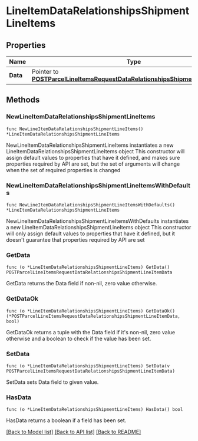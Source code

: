 # LineItemDataRelationshipsShipmentLineItems

## Properties

Name | Type | Description | Notes
------------ | ------------- | ------------- | -------------
**Data** | Pointer to [**POSTParcelLineItemsRequestDataRelationshipsShipmentLineItemData**](POSTParcelLineItemsRequestDataRelationshipsShipmentLineItemData.md) |  | [optional] 

## Methods

### NewLineItemDataRelationshipsShipmentLineItems

`func NewLineItemDataRelationshipsShipmentLineItems() *LineItemDataRelationshipsShipmentLineItems`

NewLineItemDataRelationshipsShipmentLineItems instantiates a new LineItemDataRelationshipsShipmentLineItems object
This constructor will assign default values to properties that have it defined,
and makes sure properties required by API are set, but the set of arguments
will change when the set of required properties is changed

### NewLineItemDataRelationshipsShipmentLineItemsWithDefaults

`func NewLineItemDataRelationshipsShipmentLineItemsWithDefaults() *LineItemDataRelationshipsShipmentLineItems`

NewLineItemDataRelationshipsShipmentLineItemsWithDefaults instantiates a new LineItemDataRelationshipsShipmentLineItems object
This constructor will only assign default values to properties that have it defined,
but it doesn't guarantee that properties required by API are set

### GetData

`func (o *LineItemDataRelationshipsShipmentLineItems) GetData() POSTParcelLineItemsRequestDataRelationshipsShipmentLineItemData`

GetData returns the Data field if non-nil, zero value otherwise.

### GetDataOk

`func (o *LineItemDataRelationshipsShipmentLineItems) GetDataOk() (*POSTParcelLineItemsRequestDataRelationshipsShipmentLineItemData, bool)`

GetDataOk returns a tuple with the Data field if it's non-nil, zero value otherwise
and a boolean to check if the value has been set.

### SetData

`func (o *LineItemDataRelationshipsShipmentLineItems) SetData(v POSTParcelLineItemsRequestDataRelationshipsShipmentLineItemData)`

SetData sets Data field to given value.

### HasData

`func (o *LineItemDataRelationshipsShipmentLineItems) HasData() bool`

HasData returns a boolean if a field has been set.


[[Back to Model list]](../README.md#documentation-for-models) [[Back to API list]](../README.md#documentation-for-api-endpoints) [[Back to README]](../README.md)


